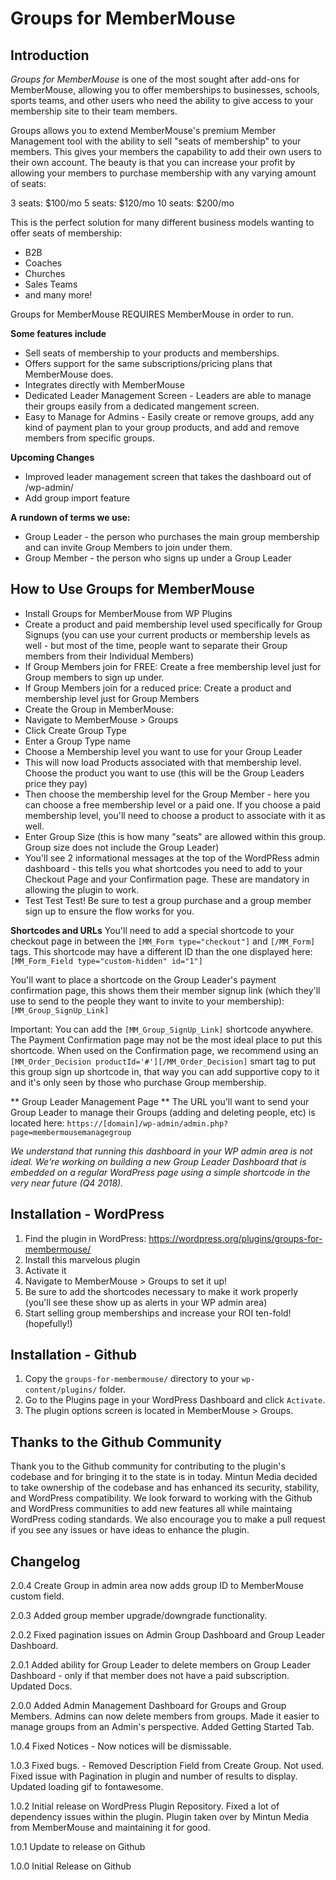 # Groups for MemberMouse

## Introduction

*Groups for MemberMouse* is one of the most sought after add-ons for MemberMouse, allowing you to offer memberships to businesses, schools, sports teams, and other users who need the ability to give access to your membership site to their team members.

Groups allows you to extend MemberMouse's premium Member Management tool with the ability to sell "seats of membership" to your members. This gives your members the capability to add their own users to their own account. The beauty is that you can increase your profit by allowing your members to purchase membership with any varying amount of seats:

3 seats: $100/mo
5 seats: $120/mo
10 seats: $200/mo

This is the perfect solution for many different business models wanting to offer seats of membership:

- B2B
- Coaches
- Churches
- Sales Teams
- and many more!

Groups for MemberMouse REQUIRES MemberMouse in order to run.

**Some features include**

- Sell seats of membership to your products and memberships.
- Offers support for the same subscriptions/pricing plans that MemberMouse does.
- Integrates directly with MemberMouse
- Dedicated Leader Management Screen - Leaders are able to manage their groups easily from a dedicated mangement screen.
- Easy to Manage for Admins - Easily create or remove groups, add any kind of payment plan to your group products, and add and remove members from specific groups.

**Upcoming Changes**

- Improved leader management screen that takes the dashboard out of /wp-admin/
- Add group import feature

**A rundown of terms we use:**
- Group Leader - the person who purchases the main group membership and can invite Group Members to join under them.
- Group Member - the person who signs up under a Group Leader

## How to Use Groups for MemberMouse

- Install Groups for MemberMouse from WP Plugins
- Create a product and paid membership level used specifically for Group Signups (you can use your current products or membership levels as well - but most of the time, people want to separate their Group members from their Individual Members)
- If Group Members join for FREE: Create a free membership level just for Group members to sign up under.
- If Group Members join for a reduced price: Create a product and membership level just for Group Members
- Create the Group in MemberMouse:
- Navigate to MemberMouse > Groups
- Click Create Group Type
- Enter a Group Type name
- Choose a Membership level you want to use for your Group Leader
- This will now load Products associated with that membership level. Choose the product you want to use (this will be the Group Leaders price they pay)
- Then choose the membership level for the Group Member - here you can choose a free membership level or a paid one. If you choose a paid membership level, you'll need to choose a product to associate with it as well.
- Enter Group Size (this is how many "seats" are allowed within this group. Group size does not include the Group Leader)
- You'll see 2 informational messages at the top of the WordPRess admin dashboard - this tells you what shortcodes you need to add to your Checkout Page and your Confirmation page. These are mandatory in allowing the plugin to work.
- Test Test Test! Be sure to test a group purchase and a group member sign up to ensure the flow works for you.

**Shortcodes and URLs**
You'll need to add a special shortcode to your checkout page in between the `[MM_Form type="checkout"]` and `[/MM_Form]` tags. This shortcode may have a different ID than the one displayed here: `[MM_Form_Field type="custom-hidden" id="1"]`

You'll want to place a shortcode on the Group Leader's payment confirmation page, this shows them their member signup link (which they'll use to send to the people they want to invite to your membership): `[MM_Group_SignUp_Link]`

Important: You can add the `[MM_Group_SignUp_Link]` shortcode anywhere. The Payment Confirmation page may not be the most ideal place to put this shortcode. When used on the Confirmation page, we recommend using an `[MM_Order_Decision productId='#'][/MM_Order_Decision]` smart tag to put this group sign up shortcode in, that way you can add supportive copy to it and it's only seen by those who purchase Group membership.

** Group Leader Management Page **
The URL you'll want to send your Group Leader to manage their Groups (adding and deleting people, etc) is located here:
`https://[domain]/wp-admin/admin.php?page=membermousemanagegroup`

*We understand that running this dashboard in your WP admin area is not ideal. We're working on building a new Group Leader Dashboard that is embedded on a regular WordPress page using a simple shortcode in the very near future (Q4 2018).*

## Installation - WordPress

1. Find the plugin in WordPress: https://wordpress.org/plugins/groups-for-membermouse/
2. Install this marvelous plugin
3. Activate it
4. Navigate to MemberMouse > Groups to set it up!
5. Be sure to add the shortcodes necessary to make it work properly (you'll see these show up as alerts in your WP admin area)
6. Start selling group memberships and increase your ROI ten-fold! (hopefully!)

## Installation - Github

1. Copy the `groups-for-membermouse/` directory to your `wp-content/plugins/` folder.
2. Go to the Plugins page in your WordPress Dashboard and click `Activate`.
3. The plugin options screen is located in MemberMouse > Groups.

## Thanks to the Github Community
Thank you to the Github community for contributing to the plugin's codebase and for bringing it to the state is in today. Mintun Media decided to take ownership of the codebase and has enhanced its security, stability, and WordPress compatibility. We look forward to working with the Github and WordPress communities to add new features all while maintaing WordPress coding standards. We also encourage you to make a pull request if you see any issues or have ideas to enhance the plugin.

## Changelog
2.0.4 Create Group in admin area now adds group ID to MemberMouse custom field.

2.0.3 Added group member upgrade/downgrade functionality.

2.0.2 Fixed pagination issues on Admin Group Dashboard and Group Leader Dashboard.

2.0.1 Added ability for Group Leader to delete members on Group Leader Dashboard - only if that member does not have a paid subscription. Updated Docs.

2.0.0 Added Admin Management Dashboard for Groups and Group Members. Admins can now delete members from groups. Made it easier to manage groups from an Admin's perspective. Added Getting Started Tab.

1.0.4 Fixed Notices - Now notices will be dismissable.

1.0.3 Fixed bugs. - Removed Description Field from Create Group. Not used. Fixed issue with Pagination in plugin and number of results to display. Updated loading gif to fontawesome.

1.0.2 Initial release on WordPress Plugin Repository. Fixed a lot of dependency issues within the plugin. Plugin taken over by Mintun Media from MemberMouse and maintaining it for good.

1.0.1 Update to release on Github

1.0.0 Initial Release on Github

